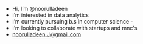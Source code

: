 -  Hi, I’m @noorulladeen
-  I’m interested in data analytics  
-  I’m currently pursuing b.s in computer science -
-  I’m looking to collaborate with startups and mnc's 
-  noorulladeen.J@gmail.com

<!---
noorulladeen/noorulladeen is a ✨ special ✨ repository because its `README.md` (this file) appears on your GitHub profile.
You can click the Preview link to take a look at your changes.
--->
